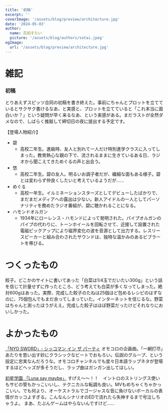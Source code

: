 ```yaml
---
title: '初稿'
excerpt: ''
coverImage: '/assets/blog/preview/architecture.jpg'
date: '2024-05-03'
author:
  name: 花初そたい
  picture: '/assets/blog/authors/sotai.jpeg'
ogImage:
  url: '/assets/blog/preview/architecture.jpg'
---
```

# 雑記

### 初稿
とりあえずスピッツ合同の初稿を書き終えた。事前にちゃんとプロットを立てているとサクサク書けるなあ、と実感と、プロットを立てていると「これ本当に面白いか？」という疑問が早く来るなあ、という実感がある。まだラストが全然ダメなので、しばらく推敲して締切日の夜に提出する予定です。

【登場人物紹介】
- 碧
  - 高校二年生。進級時、友人と別れて一人だけ特別進学クラスに入ってしまった。教育熱心な親の下で、流されるままに生きているある日、ラジオから聞こえてきためぐるの声と出会う。
- 悠
  - 高校二年生。碧の友人。明るいお調子者だが、繊細な面もある様子。碧とは変わらず仲良くしたいと考えているようだが……
- めぐる
  - 高校一年生。イルミネーションスターズとしてデビューしたばかりで、まだまだメディアへの露出は少ない。新人アイドルの一人としてパーソナリティを務めたラジオ番組が、碧に聴かれることになる。
- ハモンドオルガン
  - 1934年にローレンス・ハモンドによって発明された。パイプオルガンのパイプの代わりに、トーンホイールを回転させて、近接して設置された電磁ピックアップにより磁界変化の波を音源として出力する。レスリースピーカーと組み合わされたサウンドは、独特な温かみのあるビブラートを帯びる。

# つくったもの
餃子。どこかのサイトに書いてあった「白菜は1/4玉でだいたい300g」という話を信じて計量せずに作ったところ、どう考えても白菜が多くなってしまった。絶対600gはあった。実際、完成した餃子のたねは25個ほど包めるレシピのはずなのに、75個包んでもまだ余ってしまっていた。インターネットを信じるな。野菜はちゃんと測ったほうがええ。完成した餃子はほぼ野菜だったけどそれなりにおいしかった。

# よかったもの
[「NYO SWORD」‐ シッコマン イン ザ パーティ](https://youtu.be/gwfCYlh_Tew?si=8IGvZA5BCVNNQpbr)
オモコロの企画曲。「一網打尽」あたりを思い出す妙にクラシックなビートでおもろい。伝説のグループ、という設定に忠実なんだろうな。オモコロチャンネルでも度々日本語ラップネタが登場するほどヘッズが多そうだし、ラップ曲はガンガン出してほしい。

[初星学園 「Luna say maybe」](https://youtu.be/Sq5Dj0U06vQ?si=Qv3dtbb37lscDBr6)
すげえ～～！！　イントロのストリングス使いもサビの管もかっこいいし、テクニカルな転調も良い。MVもめちゃくちゃかっこいい。でも何より、オーケストラルでゴージャスな音に負けないボーカルの表情がカッコよすぎる。こんなんシナリオのEDで流れたら失神するまで号泣しちゃうよ。
まあ、たぶんゲームはやらないんですけど……